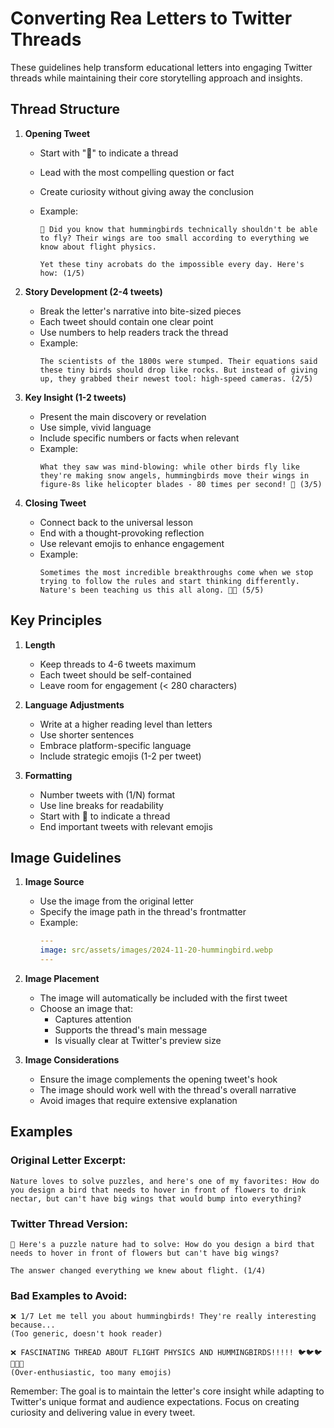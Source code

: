 # Converting Rea Letters to Twitter Threads

These guidelines help transform educational letters into engaging Twitter threads while maintaining their core storytelling approach and insights.

## Thread Structure

1. **Opening Tweet**

   - Start with "🧵" to indicate a thread
   - Lead with the most compelling question or fact
   - Create curiosity without giving away the conclusion
   - Example:

     ```
     🧵 Did you know that hummingbirds technically shouldn't be able to fly? Their wings are too small according to everything we know about flight physics.

     Yet these tiny acrobats do the impossible every day. Here's how: (1/5)
     ```

2. **Story Development (2-4 tweets)**

   - Break the letter's narrative into bite-sized pieces
   - Each tweet should contain one clear point
   - Use numbers to help readers track the thread
   - Example:
     ```
     The scientists of the 1800s were stumped. Their equations said these tiny birds should drop like rocks. But instead of giving up, they grabbed their newest tool: high-speed cameras. (2/5)
     ```

3. **Key Insight (1-2 tweets)**

   - Present the main discovery or revelation
   - Use simple, vivid language
   - Include specific numbers or facts when relevant
   - Example:
     ```
     What they saw was mind-blowing: while other birds fly like they're making snow angels, hummingbirds move their wings in figure-8s like helicopter blades - 80 times per second! 🚁 (3/5)
     ```

4. **Closing Tweet**
   - Connect back to the universal lesson
   - End with a thought-provoking reflection
   - Use relevant emojis to enhance engagement
   - Example:
     ```
     Sometimes the most incredible breakthroughs come when we stop trying to follow the rules and start thinking differently. Nature's been teaching us this all along. 🌺✨ (5/5)
     ```

## Key Principles

1. **Length**

   - Keep threads to 4-6 tweets maximum
   - Each tweet should be self-contained
   - Leave room for engagement (< 280 characters)

2. **Language Adjustments**

   - Write at a higher reading level than letters
   - Use shorter sentences
   - Embrace platform-specific language
   - Include strategic emojis (1-2 per tweet)

3. **Formatting**
   - Number tweets with (1/N) format
   - Use line breaks for readability
   - Start with 🧵 to indicate a thread
   - End important tweets with relevant emojis

## Image Guidelines

1. **Image Source**

   - Use the image from the original letter
   - Specify the image path in the thread's frontmatter
   - Example:
     ```yaml
     ---
     image: src/assets/images/2024-11-20-hummingbird.webp
     ---
     ```

2. **Image Placement**

   - The image will automatically be included with the first tweet
   - Choose an image that:
     - Captures attention
     - Supports the thread's main message
     - Is visually clear at Twitter's preview size

3. **Image Considerations**
   - Ensure the image complements the opening tweet's hook
   - The image should work well with the thread's overall narrative
   - Avoid images that require extensive explanation

## Examples

### Original Letter Excerpt:

```
Nature loves to solve puzzles, and here's one of my favorites: How do you design a bird that needs to hover in front of flowers to drink nectar, but can't have big wings that would bump into everything?
```

### Twitter Thread Version:

```
🧵 Here's a puzzle nature had to solve: How do you design a bird that needs to hover in front of flowers but can't have big wings?

The answer changed everything we knew about flight. (1/4)
```

### Bad Examples to Avoid:

```
❌ 1/7 Let me tell you about hummingbirds! They're really interesting because...
(Too generic, doesn't hook reader)

❌ FASCINATING THREAD ABOUT FLIGHT PHYSICS AND HUMMINGBIRDS!!!!! 🐦🐦🐦🌺🌺🌺
(Over-enthusiastic, too many emojis)
```

Remember: The goal is to maintain the letter's core insight while adapting to Twitter's unique format and audience expectations. Focus on creating curiosity and delivering value in every tweet.

